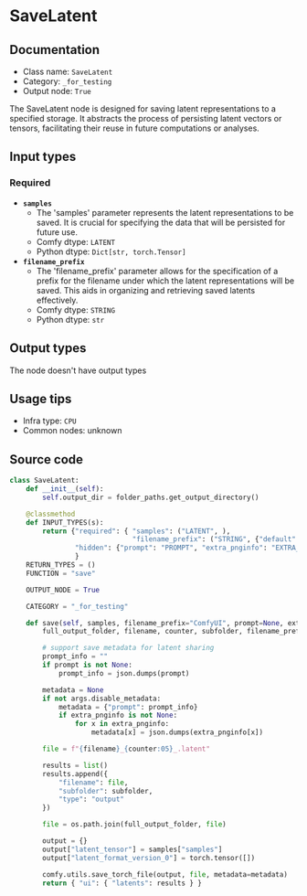 # SaveLatent
## Documentation
- Class name: `SaveLatent`
- Category: `_for_testing`
- Output node: `True`

The SaveLatent node is designed for saving latent representations to a specified storage. It abstracts the process of persisting latent vectors or tensors, facilitating their reuse in future computations or analyses.
## Input types
### Required
- **`samples`**
    - The 'samples' parameter represents the latent representations to be saved. It is crucial for specifying the data that will be persisted for future use.
    - Comfy dtype: `LATENT`
    - Python dtype: `Dict[str, torch.Tensor]`
- **`filename_prefix`**
    - The 'filename_prefix' parameter allows for the specification of a prefix for the filename under which the latent representations will be saved. This aids in organizing and retrieving saved latents effectively.
    - Comfy dtype: `STRING`
    - Python dtype: `str`
## Output types
The node doesn't have output types
## Usage tips
- Infra type: `CPU`
- Common nodes: unknown


## Source code
```python
class SaveLatent:
    def __init__(self):
        self.output_dir = folder_paths.get_output_directory()

    @classmethod
    def INPUT_TYPES(s):
        return {"required": { "samples": ("LATENT", ),
                              "filename_prefix": ("STRING", {"default": "latents/ComfyUI"})},
                "hidden": {"prompt": "PROMPT", "extra_pnginfo": "EXTRA_PNGINFO"},
                }
    RETURN_TYPES = ()
    FUNCTION = "save"

    OUTPUT_NODE = True

    CATEGORY = "_for_testing"

    def save(self, samples, filename_prefix="ComfyUI", prompt=None, extra_pnginfo=None):
        full_output_folder, filename, counter, subfolder, filename_prefix = folder_paths.get_save_image_path(filename_prefix, self.output_dir)

        # support save metadata for latent sharing
        prompt_info = ""
        if prompt is not None:
            prompt_info = json.dumps(prompt)

        metadata = None
        if not args.disable_metadata:
            metadata = {"prompt": prompt_info}
            if extra_pnginfo is not None:
                for x in extra_pnginfo:
                    metadata[x] = json.dumps(extra_pnginfo[x])

        file = f"{filename}_{counter:05}_.latent"

        results = list()
        results.append({
            "filename": file,
            "subfolder": subfolder,
            "type": "output"
        })

        file = os.path.join(full_output_folder, file)

        output = {}
        output["latent_tensor"] = samples["samples"]
        output["latent_format_version_0"] = torch.tensor([])

        comfy.utils.save_torch_file(output, file, metadata=metadata)
        return { "ui": { "latents": results } }

```
